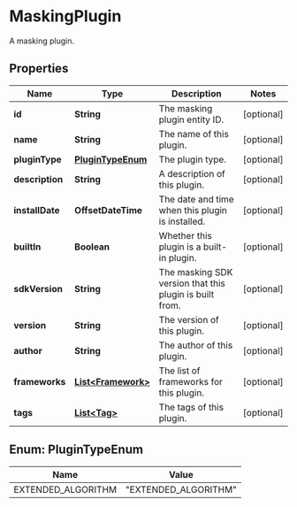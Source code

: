 

# MaskingPlugin

A masking plugin.

## Properties

Name | Type | Description | Notes
------------ | ------------- | ------------- | -------------
**id** | **String** | The masking plugin entity ID. |  [optional]
**name** | **String** | The name of this plugin. |  [optional]
**pluginType** | [**PluginTypeEnum**](#PluginTypeEnum) | The plugin type. |  [optional]
**description** | **String** | A description of this plugin. |  [optional]
**installDate** | **OffsetDateTime** | The date and time when this plugin is installed. |  [optional]
**builtIn** | **Boolean** | Whether this plugin is a built-in plugin. |  [optional]
**sdkVersion** | **String** | The masking SDK version that this plugin is built from. |  [optional]
**version** | **String** | The version of this plugin. |  [optional]
**author** | **String** | The author of this plugin. |  [optional]
**frameworks** | [**List&lt;Framework&gt;**](Framework.md) | The list of frameworks for this plugin. |  [optional]
**tags** | [**List&lt;Tag&gt;**](Tag.md) | The tags of this plugin. |  [optional]



## Enum: PluginTypeEnum

Name | Value
---- | -----
EXTENDED_ALGORITHM | &quot;EXTENDED_ALGORITHM&quot;



